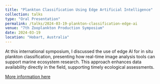 ```yaml
---
title: "Plankton Classification Using Edge Artificial Intelligence"
collection: talks
type: "Oral Presentation"
permalink: /talks/2024-03-19-plankton-classification-edge-ai
venue: "7th Zooplankton Production Symposium"
date: 2024-03-19
location: "Hobart, Australia"
---
```


At this international symposium, I discussed the use of edge AI for in situ plankton classification, presenting how real-time image analysis tools can support marine ecosystem research. This approach enhances data availability directly in the field, supporting timely ecological assessments.

[More information here](https://meetings.pices.int/meetings/international/2024/zps7/whova)
